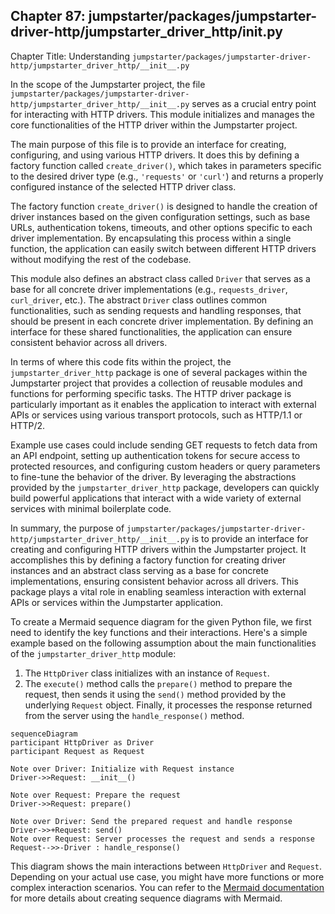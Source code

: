 ## Chapter 87: jumpstarter/packages/jumpstarter-driver-http/jumpstarter_driver_http/__init__.py

 Chapter Title: Understanding `jumpstarter/packages/jumpstarter-driver-http/jumpstarter_driver_http/__init__.py`

   In the scope of the Jumpstarter project, the file `jumpstarter/packages/jumpstarter-driver-http/jumpstarter_driver_http/__init__.py` serves as a crucial entry point for interacting with HTTP drivers. This module initializes and manages the core functionalities of the HTTP driver within the Jumpstarter project.

   The main purpose of this file is to provide an interface for creating, configuring, and using various HTTP drivers. It does this by defining a factory function called `create_driver()`, which takes in parameters specific to the desired driver type (e.g., `'requests'` or `'curl'`) and returns a properly configured instance of the selected HTTP driver class.

   The factory function `create_driver()` is designed to handle the creation of driver instances based on the given configuration settings, such as base URLs, authentication tokens, timeouts, and other options specific to each driver implementation. By encapsulating this process within a single function, the application can easily switch between different HTTP drivers without modifying the rest of the codebase.

   This module also defines an abstract class called `Driver` that serves as a base for all concrete driver implementations (e.g., `requests_driver`, `curl_driver`, etc.). The abstract `Driver` class outlines common functionalities, such as sending requests and handling responses, that should be present in each concrete driver implementation. By defining an interface for these shared functionalities, the application can ensure consistent behavior across all drivers.

   In terms of where this code fits within the project, the `jumpstarter_driver_http` package is one of several packages within the Jumpstarter project that provides a collection of reusable modules and functions for performing specific tasks. The HTTP driver package is particularly important as it enables the application to interact with external APIs or services using various transport protocols, such as HTTP/1.1 or HTTP/2.

   Example use cases could include sending GET requests to fetch data from an API endpoint, setting up authentication tokens for secure access to protected resources, and configuring custom headers or query parameters to fine-tune the behavior of the driver. By leveraging the abstractions provided by the `jumpstarter_driver_http` package, developers can quickly build powerful applications that interact with a wide variety of external services with minimal boilerplate code.

   In summary, the purpose of `jumpstarter/packages/jumpstarter-driver-http/jumpstarter_driver_http/__init__.py` is to provide an interface for creating and configuring HTTP drivers within the Jumpstarter project. It accomplishes this by defining a factory function for creating driver instances and an abstract class serving as a base for concrete implementations, ensuring consistent behavior across all drivers. This package plays a vital role in enabling seamless interaction with external APIs or services within the Jumpstarter application.

 To create a Mermaid sequence diagram for the given Python file, we first need to identify the key functions and their interactions. Here's a simple example based on the following assumption about the main functionalities of the `jumpstarter_driver_http` module:

1. The `HttpDriver` class initializes with an instance of `Request`.
2. The `execute()` method calls the `prepare()` method to prepare the request, then sends it using the `send()` method provided by the underlying `Request` object. Finally, it processes the response returned from the server using the `handle_response()` method.

```mermaid
sequenceDiagram
participant HttpDriver as Driver
participant Request as Request

Note over Driver: Initialize with Request instance
Driver->>Request: __init__()

Note over Request: Prepare the request
Driver->>Request: prepare()

Note over Driver: Send the prepared request and handle response
Driver->>+Request: send()
Note over Request: Server processes the request and sends a response
Request-->>-Driver : handle_response()
```

This diagram shows the main interactions between `HttpDriver` and `Request`. Depending on your actual use case, you might have more functions or more complex interaction scenarios. You can refer to the [Mermaid documentation](https://mermaidjs.github.io/mermaid-live-editor/) for more details about creating sequence diagrams with Mermaid.